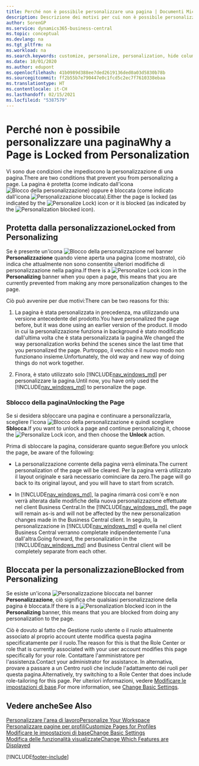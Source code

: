```yaml
---
title: Perché non è possibile personalizzare una pagina | Documenti Microsoft
description: Descrizione dei motivi per cui non è possibile personalizzare una pagina e delle azioni che è possibile intraprendere per sbloccare la pagina e personalizzarla.
author: SorenGP
ms.service: dynamics365-business-central
ms.topic: conceptual
ms.devlang: na
ms.tgt_pltfrm: na
ms.workload: na
ms.search.keywords: customize, personalize, personalization, hide columns, remove fields, move fields
ms.date: 10/01/2020
ms.author: edupont
ms.openlocfilehash: 41b0989d388ee7ded2619136ded0a03d5830b78b
ms.sourcegitcommit: ff2b55b7e790447e0c1fcd5c2ec7f7610338ebaa
ms.translationtype: HT
ms.contentlocale: it-CH
ms.lasthandoff: 02/15/2021
ms.locfileid: "5387579"
---
```

# <a name="why-a-page-is-locked-from-personalization"></a><span data-ttu-id="7071c-103">Perché non è possibile personalizzare una pagina</span><span class="sxs-lookup"><span data-stu-id="7071c-103">Why a Page is Locked from Personalization</span></span>

<span data-ttu-id="7071c-104">Vi sono due condizioni che impediscono la personalizzazione di una pagina.</span><span class="sxs-lookup"><span data-stu-id="7071c-104">There are two conditions that prevent you from personalizing a page.</span></span> <span data-ttu-id="7071c-105">La pagina è protetta (come indicato dall'icona ![Blocco della personalizzazione](media/personalization-lock-icon.png "Blocco della personalizzazione")) oppure è bloccata (come indicato dall'icona ![Personalizzazione bloccata](media/personalization-blocked-icon.png "Personalizzazione bloccata")).</span><span class="sxs-lookup"><span data-stu-id="7071c-105">Either the page is locked (as indicated by the ![Personalize Lock](media/personalization-lock-icon.png "Personalize lock")) icon or it is blocked (as indicated by the ![Personalization blocked](media/personalization-blocked-icon.png "Personalization blocked") icon).</span></span>

## <a name="locked-from-personalizing"></a><span data-ttu-id="7071c-106">Protetta dalla personalizzazione</span><span class="sxs-lookup"><span data-stu-id="7071c-106">Locked from Personalizing</span></span>

<span data-ttu-id="7071c-107">Se è presente un'icona ![Blocco della personalizzazione](media/personalization-lock-icon.png "Blocco della personalizzazione") nel banner **Personalizzazione** quando viene aperta una pagina (come mostrato), ciò indica che attualmente non sono consentite ulteriori modifiche di personalizzazione nella pagina.</span><span class="sxs-lookup"><span data-stu-id="7071c-107">If there is a ![Personalize Lock](media/personalization-lock-icon.png "Personalize lock") icon in the **Personalizing** banner when you open a page, this means that you are currently prevented from making any more personalization changes to the page.</span></span>

<!-- This is because we changed the way personalization works behind the scenes since the last time that you personalized the page. Unfortunately, the old way and new of doing things do not work together.

The page currently includes the last personalization changes that you made. If you want to continue personalizing the page, then you can choose the lock icon and then **Unlock**. Just be aware that if you choose to unlock the page, the current personalization of the page will be cleared, and you will have to start from scratch.
-->

<span data-ttu-id="7071c-108">Ciò può avvenire per due motivi:</span><span class="sxs-lookup"><span data-stu-id="7071c-108">There can be two reasons for this:</span></span>

1. <span data-ttu-id="7071c-109">La pagina è stata personalizzata in precedenza, ma utilizzando una versione antecedente del prodotto.</span><span class="sxs-lookup"><span data-stu-id="7071c-109">You have personalized the page before, but it was done using an earlier version of the product.</span></span> <span data-ttu-id="7071c-110">Il modo in cui la personalizzazione funziona in background è stato modificato dall'ultima volta che è stata personalizzata la pagina.</span><span class="sxs-lookup"><span data-stu-id="7071c-110">We changed the way personalization works behind the scenes since the last time that you personalized the page.</span></span> <span data-ttu-id="7071c-111">Purtroppo, il vecchio e il nuovo modo non funzionano insieme.</span><span class="sxs-lookup"><span data-stu-id="7071c-111">Unfortunately, the old way and new way of doing things do not work together.</span></span>

2. <span data-ttu-id="7071c-112">Finora, è stato utilizzato solo [!INCLUDE[nav_windows_md](includes/nav_windows_md.md)] per personalizzare la pagina.</span><span class="sxs-lookup"><span data-stu-id="7071c-112">Until now, you have only used the [!INCLUDE[nav_windows_md](includes/nav_windows_md.md)] to personalize the page.</span></span>

### <a name="unlocking-the-page"></a><span data-ttu-id="7071c-113">Sblocco della pagina</span><span class="sxs-lookup"><span data-stu-id="7071c-113">Unlocking the Page</span></span>

<span data-ttu-id="7071c-114">Se si desidera sbloccare una pagina e continuare a personalizzarla, scegliere l'icona ![Blocco della personalizzazione](media/personalization-lock-icon.png "Blocco della personalizzazione") e quindi scegliere **Sblocca**.</span><span class="sxs-lookup"><span data-stu-id="7071c-114">If you want to unlock a page and continue personalizing it, choose the ![Personalize Lock](media/personalization-lock-icon.png "Personalize lock") icon, and then choose the **Unlock** action.</span></span>  

<span data-ttu-id="7071c-115">Prima di sbloccare la pagina, considerare quanto segue:</span><span class="sxs-lookup"><span data-stu-id="7071c-115">Before you unlock the page, be aware of the following:</span></span>

- <span data-ttu-id="7071c-116">La personalizzazione corrente della pagina verrà eliminata.</span><span class="sxs-lookup"><span data-stu-id="7071c-116">The current personalization of the page will be cleared.</span></span> <span data-ttu-id="7071c-117">Per la pagina verrà utilizzato il layout originale e sarà necessario cominciare da zero.</span><span class="sxs-lookup"><span data-stu-id="7071c-117">The page will go back to its original layout, and you will have to start from scratch.</span></span>

- <span data-ttu-id="7071c-118">In [!INCLUDE[nav_windows_md](includes/nav_windows_md.md)], la pagina rimarrà così com'è e non verrà alterata dalle modifiche della nuova personalizzazione effettuate nel client Business Central.</span><span class="sxs-lookup"><span data-stu-id="7071c-118">In the [!INCLUDE[nav_windows_md](includes/nav_windows_md.md)], the page will remain as-is and will not be affected by the new personalization changes made in the Business Central client.</span></span> <span data-ttu-id="7071c-119">In seguito, la personalizzazione in [!INCLUDE[nav_windows_md](includes/nav_windows_md.md)] e quella nel client Business Central verranno completate indipendentemente l'una dall'altra.</span><span class="sxs-lookup"><span data-stu-id="7071c-119">Going forward, the personalization in the [!INCLUDE[nav_windows_md](includes/nav_windows_md.md)] and Business Central client will be completely separate from each other.</span></span>

## <a name="blocked-from-personalizing"></a><span data-ttu-id="7071c-120">Bloccata per la personalizzazione</span><span class="sxs-lookup"><span data-stu-id="7071c-120">Blocked from Personalizing</span></span>

<span data-ttu-id="7071c-121">Se esiste un'icona ![Personalizzazione bloccata](media/personalization-blocked-icon.png "Personalizzazione bloccata") nel banner **Personalizzazione**, ciò significa che qualsiasi personalizzazione della pagina è bloccata.</span><span class="sxs-lookup"><span data-stu-id="7071c-121">If there is a ![Personalization blocked](media/personalization-blocked-icon.png "Personalization blocked") icon in the **Personalizing** banner, this means that you are blocked from doing any personalization to the page.</span></span>

<!-- Only text is translated, so removing this image for non-English UX reasons.  ![Personalize blocked](media/personalization-blocked.png "Personalize lock") -->

<span data-ttu-id="7071c-122">Ciò è dovuto al fatto che Gestione ruolo utente o il ruolo attualmente associato al proprio account utente modifica questa pagina specificatamente per il ruolo.</span><span class="sxs-lookup"><span data-stu-id="7071c-122">The reason for this is that the Role Center or role that is currently associated with your user account modifies this page specifically for your role.</span></span> <span data-ttu-id="7071c-123">Contattare l'amministratore per l'assistenza.</span><span class="sxs-lookup"><span data-stu-id="7071c-123">Contact your administrator for assistance.</span></span> <span data-ttu-id="7071c-124">In alternativa, provare a passare a un Centro ruoli che include l'adattamento dei ruoli per questa pagina.</span><span class="sxs-lookup"><span data-stu-id="7071c-124">Alternatively, try switching to a Role Center that does include role-tailoring for this page.</span></span> <span data-ttu-id="7071c-125">Per ulteriori informazioni, vedere [Modificare le impostazioni di base](ui-change-basic-settings.md).</span><span class="sxs-lookup"><span data-stu-id="7071c-125">For more information, see [Change Basic Settings](ui-change-basic-settings.md).</span></span>

## <a name="see-also"></a><span data-ttu-id="7071c-126">Vedere anche</span><span class="sxs-lookup"><span data-stu-id="7071c-126">See Also</span></span>
[<span data-ttu-id="7071c-127">Personalizzare l'area di lavoro</span><span class="sxs-lookup"><span data-stu-id="7071c-127">Personalize Your Workspace</span></span>](ui-personalization-user.md)  
[<span data-ttu-id="7071c-128">Personalizzare pagine per profili</span><span class="sxs-lookup"><span data-stu-id="7071c-128">Customize Pages for Profiles</span></span>](ui-personalization-manage.md)  
[<span data-ttu-id="7071c-129">Modificare le impostazioni di base</span><span class="sxs-lookup"><span data-stu-id="7071c-129">Change Basic Settings</span></span>](ui-change-basic-settings.md)  
[<span data-ttu-id="7071c-130">Modifica delle funzionalità visualizzate</span><span class="sxs-lookup"><span data-stu-id="7071c-130">Change Which Features are Displayed</span></span>](ui-experiences.md)  


[!INCLUDE[footer-include](includes/footer-banner.md)]